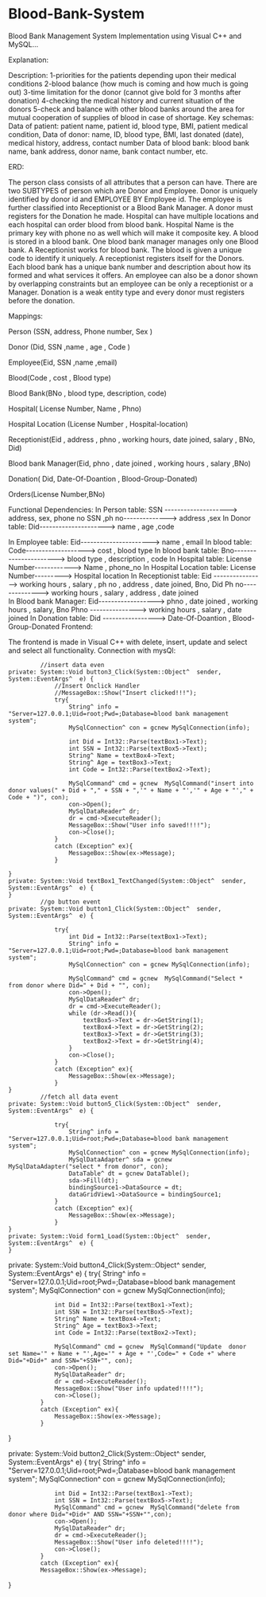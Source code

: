 # Blood-Bank-System
Blood Bank Management System Implementation using Visual C++ and MySQL...

Explanation:

Description:
1-priorities for the patients depending upon their medical conditions 
2-blood balance (how much is coming and how much is going out)
3-time limitation for the donor (cannot give bold for 3 months after donation)
4-checking the medical history and current situation of the donors
5-check and balance with other blood banks around the area for mutual cooperation of supplies of blood in case of shortage.
Key schemas:
Data of patient: patient name, patient id, blood type, BMI, patient medical condition, 
Data of donor: name, ID, blood type, BMI, last donated (date), medical history, address, contact number
Data of blood bank: blood bank name, bank address, donor name, bank contact number, etc.


ERD:
 
The person class consists of all attributes that a person can have. There are two SUBTYPES of person which are Donor and Employee. Donor is uniquely identified by donor id and EMPLOYEE BY Employee id. The employee is further classified into Receptionist or a Blood Bank Manager. A donor must registers for the Donation he made.  Hospital can have multiple locations and each hospital can order blood from blood bank. Hospital Name is the primary key with phone no as well which will make it composite key. A blood is stored in a blood bank. One blood bank manager manages only one Blood bank.  A Receptionist works for blood bank. The blood is given a unique code to identify it uniquely.  A receptionist registers itself for the Donors. Each blood bank has a unique bank number and description about how its formed and what services it offers. An employee can also be a donor shown by overlapping constraints but an employee can be only a receptionist or a Manager. Donation is a weak entity type and every donor must registers before the donation.

Mappings:

Person (SSN, address, Phone number, Sex )

Donor (Did, SSN ,name , age , Code ) 

Employee(Eid, SSN ,name ,email)

Blood(Code , cost , Blood type) 

Blood Bank(BNo , blood type, description, code) 

Hospital( License Number, Name , Phno)

Hospital Location (License Number , Hospital-location)

Receptionist(Eid , address , phno , working hours, date joined, salary , BNo, Did)

Blood bank Manager(Eid, phno , date joined , working hours , salary ,BNo)

Donation( Did, Date-Of-Doantion , Blood-Group-Donated)

Orders(License Number,BNo)



Functional Dependencies:
In Person table:
SSN --------------------> address, sex, phone no
SSN ,ph no--------------> address ,sex
In Donor table:
Did--------------------->  name , age ,code

In Employee table:
Eid----------------------> name , email
In blood table:
Code-------------------> cost , blood type
In blood bank table:
Bno----------------------> blood type , description , code
In Hospital table:
License Number------------>  Name , phone_no
In Hospital Location table:
License Number--------->  Hospital location
In Receptionist table:
Eid ----------------> working hours , salary , ph no , address , date joined, Bno, Did
Ph no--------------> working hours , salary , address , date joined		
In Blood bank Manager:
Eid------------------> phno , date joined , working hours , salary, Bno
Phno ---------------> working hours , salary  , date joined	
In Donation table: 
Did -----------------> Date-Of-Doantion , Blood-Group-Donated
Frontend:
 
 
 
The frontend is made in Visual C++ with delete, insert, update and select and select all functionality. 
Connection with mysQl:

			 //insert data even
	private: System::Void button3_Click(System::Object^  sender, System::EventArgs^  e) {
				 //Insert Onclick Handler 
				 //MessageBox::Show("Insert clicked!!!");
				 try{
					 String^ info = "Server=127.0.0.1;Uid=root;Pwd=;Database=blood bank management system";
					 MySqlConnection^ con = gcnew MySqlConnection(info);

					 int Did = Int32::Parse(textBox1->Text);
					 int SSN = Int32::Parse(textBox5->Text);
					 String^ Name = textBox4->Text;
					 String^ Age = textBox3->Text;
					 int Code = Int32::Parse(textBox2->Text);

					 MySqlCommand^ cmd = gcnew  MySqlCommand("insert into donor values(" + Did + "," + SSN + ",'" + Name + "','" + Age + "'," + Code + ")", con);
					 con->Open();
					 MySqlDataReader^ dr;
					 dr = cmd->ExecuteReader();
					 MessageBox::Show("User info saved!!!!");
					 con->Close();
				 }
				 catch (Exception^ ex){
					 MessageBox::Show(ex->Message);
				 }

	}
	private: System::Void textBox1_TextChanged(System::Object^  sender, System::EventArgs^  e) {
	}
			 //go button event
	private: System::Void button1_Click(System::Object^  sender, System::EventArgs^  e) {

				 try{
					 int Did = Int32::Parse(textBox1->Text);
					 String^ info = "Server=127.0.0.1;Uid=root;Pwd=;Database=blood bank management system";
					 MySqlConnection^ con = gcnew MySqlConnection(info);

					 MySqlCommand^ cmd = gcnew  MySqlCommand("Select * from donor where Did=" + Did + "", con);
					 con->Open();
					 MySqlDataReader^ dr;
					 dr = cmd->ExecuteReader();
					 while (dr->Read()){
						 textBox5->Text = dr->GetString(1);
						 textBox4->Text = dr->GetString(2);
						 textBox3->Text = dr->GetString(3);
						 textBox2->Text = dr->GetString(4);
					 }
					 con->Close();
				 }
				 catch (Exception^ ex){
					 MessageBox::Show(ex->Message);
				 }
	}
			 //fetch all data event
	private: System::Void button5_Click(System::Object^  sender, System::EventArgs^  e) {

				 try{
					 String^ info = "Server=127.0.0.1;Uid=root;Pwd=;Database=blood bank management system";
					 MySqlConnection^ con = gcnew MySqlConnection(info);
					 MySqlDataAdapter^ sda = gcnew MySqlDataAdapter("select * from donor", con);
					 DataTable^ dt = gcnew DataTable();
					 sda->Fill(dt);
					 bindingSource1->DataSource = dt;
					 dataGridView1->DataSource = bindingSource1;
				 }
				 catch (Exception^ ex){
					 MessageBox::Show(ex->Message);
				 }
	}
	private: System::Void form1_Load(System::Object^  sender, System::EventArgs^  e) {
	}
	
private: System::Void button4_Click(System::Object^  sender, System::EventArgs^  e) {
			 try{
				 String^ info = "Server=127.0.0.1;Uid=root;Pwd=;Database=blood bank management system";
				 MySqlConnection^ con = gcnew MySqlConnection(info);

				 int Did = Int32::Parse(textBox1->Text);
				 int SSN = Int32::Parse(textBox5->Text);
				 String^ Name = textBox4->Text;
				 String^ Age = textBox3->Text;
				 int Code = Int32::Parse(textBox2->Text);

				 MySqlCommand^ cmd = gcnew  MySqlCommand("Update  donor set Name='" + Name + "',Age='" + Age + "',Code=" + Code +" where Did="+Did+" and SSN="+SSN+"", con);
				 con->Open();
				 MySqlDataReader^ dr;
				 dr = cmd->ExecuteReader();
				 MessageBox::Show("User info updated!!!!");
				 con->Close();
			 }
			 catch (Exception^ ex){
				 MessageBox::Show(ex->Message);
			 }

}

private: System::Void button2_Click(System::Object^  sender, System::EventArgs^  e) {
			 try{
				 String^ info = "Server=127.0.0.1;Uid=root;Pwd=;Database=blood bank management system";
				 MySqlConnection^ con = gcnew MySqlConnection(info);

				 int Did = Int32::Parse(textBox1->Text);
				 int SSN = Int32::Parse(textBox5->Text);
				 MySqlCommand^ cmd = gcnew  MySqlCommand("delete from donor where Did="+Did+" AND SSN="+SSN+"",con);
				 con->Open();
				 MySqlDataReader^ dr;
				 dr = cmd->ExecuteReader();
				 MessageBox::Show("User info deleted!!!!");
				 con->Close();
			 }
			 catch (Exception^ ex){
			 MessageBox::Show(ex->Message);
}





